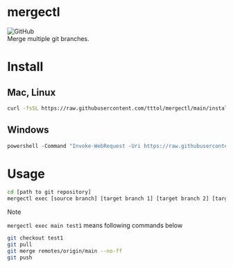 # mergectl
![GitHub](https://img.shields.io/github/license/tttol/mos3)  
Merge multiple git branches.

# Install
## Mac, Linux
```bash
curl -fsSL https://raw.githubusercontent.com/tttol/mergectl/main/install.sh | sh
```

## Windows
```ps1
powershell -Command "Invoke-WebRequest -Uri https://raw.githubusercontent.com/tttol/mergectl/main/install.ps1 -OutFile install.ps1; .\install.ps1"
```

# Usage
```bash
cd [path to git repository]
mergectl exec [source branch] [target branch 1] [target branch 2] [target branch 3] ...
```

> [!NOTE]
> `mergectl exec main test1` means following commands below
> ```bash
> git checkout test1
> git pull
> git merge remotes/origin/main --no-ff
> git push
> ```